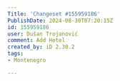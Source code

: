 ```yaml
---
Title: 'Changeset #155959186'
PublishDate: 2024-08-30T07:20:15Z
id: 155959186
user: Dušan Trojanović
comment: Add Hotel
created_by: iD 2.30.2
tags:
- Montenegro

---
```


